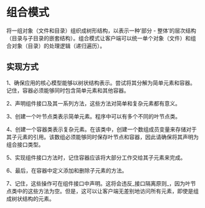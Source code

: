 # 组合模式
将一组对象（文件和目录）组织成树形结构，以表示一种‘部分 - 整体’的层次结构（目录与子目录的嵌套结构）。组合模式让客户端可以统一单个对象（文件）和组合对象（目录）的处理逻辑（递归遍历）。
## 实现方式
1、确保应用的核心模型能够以树状结构表示。尝试将其分解为简单元素和容器。记住，容器必须能够同时包含简单元素和其他容器。

2、声明组件接口及其一系列方法，这些方法对简单和复杂元素都有意义。

3、创建一个叶节点类表示简单元素。程序中可以有多个不同的叶节点类。

4、创建一个容器类表示复杂元素。在该类中，创建一个数组成员变量来存储对于其子元素的引用。该数组必须能够同时保存叶节点和容器，因此请确保将其声明为组合接口类型。

5、实现组件接口方法时，记住容器应该将大部分工作交给其子元素来完成。

6、最后，在容器中定义添加和删除子元素的方法。

7、记住，这些操作可在组件接口中声明。这将会违反_接口隔离原则_，因为叶节点类中的这些方法为空。但是，这可以让客户端无差别地访问所有元素，即使是组成树状结构的元素。